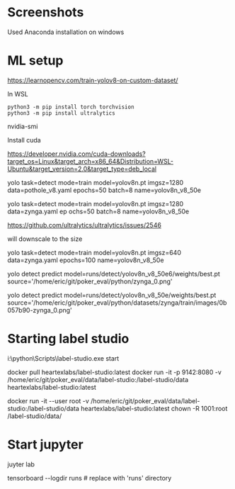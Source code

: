# Screenshots 

Used Anaconda installation on windows

# ML setup

https://learnopencv.com/train-yolov8-on-custom-dataset/

In WSL

```
python3 -m pip install torch torchvision
python3 -m pip install ultralytics
```

nvidia-smi

Install cuda

https://developer.nvidia.com/cuda-downloads?target_os=Linux&target_arch=x86_64&Distribution=WSL-Ubuntu&target_version=2.0&target_type=deb_local


	
yolo task=detect mode=train model=yolov8n.pt imgsz=1280 data=pothole_v8.yaml epochs=50 batch=8 name=yolov8n_v8_50e


yolo task=detect mode=train model=yolov8n.pt imgsz=1280 data=zynga.yaml ep
ochs=50 batch=8 name=yolov8n_v8_50e

https://github.com/ultralytics/ultralytics/issues/2546

will downscale to the size

yolo task=detect mode=train model=yolov8n.pt imgsz=640 data=zynga.yaml epochs=100 name=yolov8n_v8_50e

yolo detect predict model=runs/detect/yolov8n_v8_50e6/weights/best.pt source='/home/eric/git/poker_eval/python/zynga_0.png'

yolo detect predict model=runs/detect/yolov8n_v8_50e/weights/best.pt source='/home/eric/git/poker_eval/python/datasets/zynga/train/images/0b057b90-zynga_0.png'

# Starting label studio

i:\python\Scripts\label-studio.exe start 

docker pull heartexlabs/label-studio:latest
docker run -it -p 9142:8080 -v /home/eric/git/poker_eval/data/label-studio:/label-studio/data heartexlabs/label-studio:latest

docker run -it --user root -v /home/eric/git/poker_eval/data/label-studio:/label-studio/data heartexlabs/label-studio:latest chown -R 1001:root /label-studio/data/

# Start jupyter

juyter lab

tensorboard --logdir runs  # replace with 'runs' directory

